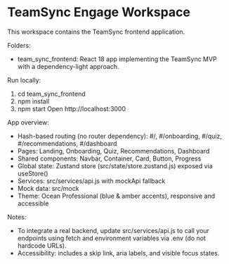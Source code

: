 # TeamSync Engage Workspace

This workspace contains the TeamSync frontend application.

Folders:
- team_sync_frontend: React 18 app implementing the TeamSync MVP with a dependency-light approach.

Run locally:
1) cd team_sync_frontend
2) npm install
3) npm start
Open http://localhost:3000

App overview:
- Hash-based routing (no router dependency): #/, #/onboarding, #/quiz, #/recommendations, #/dashboard
- Pages: Landing, Onboarding, Quiz, Recommendations, Dashboard
- Shared components: Navbar, Container, Card, Button, Progress
- Global state: Zustand store (src/state/store.zustand.js) exposed via useStore()
- Services: src/services/api.js with mockApi fallback
- Mock data: src/mock
- Theme: Ocean Professional (blue & amber accents), responsive and accessible

Notes:
- To integrate a real backend, update src/services/api.js to call your endpoints using fetch and environment variables via .env (do not hardcode URLs).
- Accessibility: includes a skip link, aria labels, and visible focus states.

